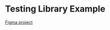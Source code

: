 # Testing Library Example

[Figma project](https://www.figma.com/proto/m0Pj58aSCJDCBwvkEZJIwC/Pokedex?node-id=2%3A5&scaling=scale-down&page-id=0%3A1&starting-point-node-id=2%3A5)
